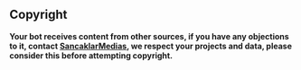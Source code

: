 ## Copyright

**Your bot receives content from other sources, if you have any objections to it,
contact [SancaklarMedias](github.com/SancaklarMedias), we respect your projects and data, please consider this before attempting copyright.**

